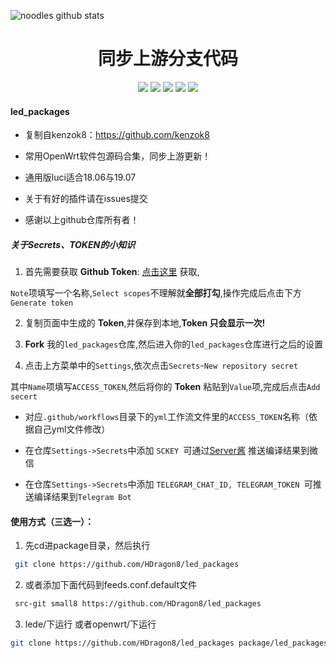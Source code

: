 ![noodles github stats](https://github-readme-stats.vercel.app/api?username=HDragon8&show_icons=true&theme=merko)
<div align="center">
<h1 align="center">同步上游分支代码</h1>
<img src="https://img.shields.io/github/issues/HDragon8/led_packages?color=green">
<img src="https://img.shields.io/github/stars/HDragon8/led_packages?color=yellow">
<img src="https://img.shields.io/github/forks/HDragon8/led_packages?color=orange">
<img src="https://img.shields.io/github/license/HDragon8/led_packages?color=ff69b4">
<img src="https://img.shields.io/github/languages/code-size/HDragon8/led_packages?color=blueviolet">
</div>


#### led_packages

*  复制自kenzok8：https://github.com/kenzok8

*  常用OpenWrt软件包源码合集，同步上游更新！

*  通用版luci适合18.06与19.07

*  关于有好的插件请在issues提交

*  感谢以上github仓库所有者！


##### 关于Secrets、TOKEN的小知识


1. 首先需要获取 **Github Token**: [点击这里](https://github.com/settings/tokens/new) 获取,

 `Note`项填写一个名称,`Select scopes`不理解就**全部打勾**,操作完成后点击下方`Generate token`

2. 复制页面中生成的 **Token**,并保存到本地,**Token 只会显示一次!**

3. **Fork** 我的`led_packages`仓库,然后进入你的`led_packages`仓库进行之后的设置

4. 点击上方菜单中的`Settings`,依次点击`Secrets`-`New repository secret`

其中`Name`项填写`ACCESS_TOKEN`,然后将你的 **Token** 粘贴到`Value`项,完成后点击`Add secert`

* 对应`.github/workflows`目录下的`yml`工作流文件里的`ACCESS_TOKEN`名称（依据自己yml文件修改）

* 在仓库`Settings->Secrets`中添加 `SCKEY `可通过[Server酱](http://sc.ftqq.com) 推送编译结果到微信

* 在仓库`Settings->Secrets`中添加 `TELEGRAM_CHAT_ID, TELEGRAM_TOKEN `可推送编译结果到`Telegram Bot`




#### 使用方式（三选一）：

1. 先cd进package目录，然后执行

```bash
 git clone https://github.com/HDragon8/led_packages
```
2. 或者添加下面代码到feeds.conf.default文件

```bash
 src-git small8 https://github.com/HDragon8/led_packages
```
3. lede/下运行 或者openwrt/下运行

```bash
git clone https://github.com/HDragon8/led_packages package/led_packages
```











